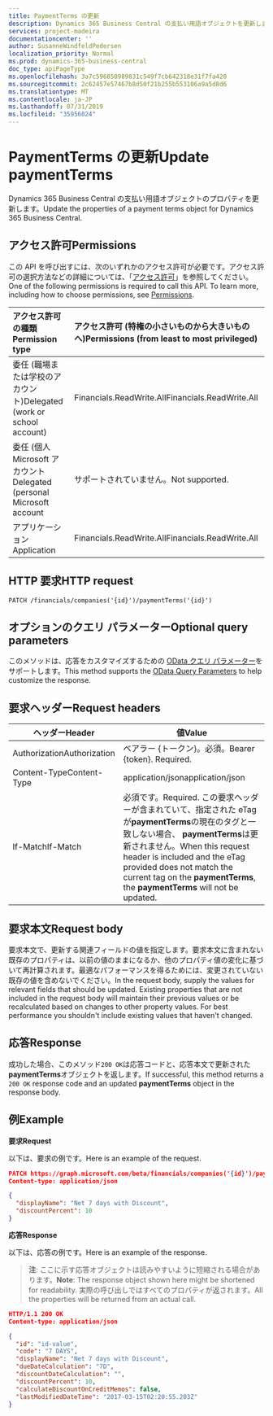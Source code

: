 ```yaml
---
title: PaymentTerms の更新
description: Dynamics 365 Business Central の支払い用語オブジェクトを更新します。
services: project-madeira
documentationcenter: ''
author: SusanneWindfeldPedersen
localization_priority: Normal
ms.prod: dynamics-365-business-central
doc_type: apiPageType
ms.openlocfilehash: 3a7c596850989831c549f7cb642318e31f7fa420
ms.sourcegitcommit: 2c62457e57467b8d50f21b255b553106a9a5d8d6
ms.translationtype: MT
ms.contentlocale: ja-JP
ms.lasthandoff: 07/31/2019
ms.locfileid: "35956024"
---
```

# <a name="update-paymentterms"></a><span data-ttu-id="40e5a-103">PaymentTerms の更新</span><span class="sxs-lookup"><span data-stu-id="40e5a-103">Update paymentTerms</span></span>
<span data-ttu-id="40e5a-104">Dynamics 365 Business Central の支払い用語オブジェクトのプロパティを更新します。</span><span class="sxs-lookup"><span data-stu-id="40e5a-104">Update the properties of a payment terms object for Dynamics 365 Business Central.</span></span>

## <a name="permissions"></a><span data-ttu-id="40e5a-105">アクセス許可</span><span class="sxs-lookup"><span data-stu-id="40e5a-105">Permissions</span></span>
<span data-ttu-id="40e5a-p101">この API を呼び出すには、次のいずれかのアクセス許可が必要です。アクセス許可の選択方法などの詳細については、「[アクセス許可](/graph/permissions-reference)」を参照してください。</span><span class="sxs-lookup"><span data-stu-id="40e5a-p101">One of the following permissions is required to call this API. To learn more, including how to choose permissions, see [Permissions](/graph/permissions-reference).</span></span>

|<span data-ttu-id="40e5a-108">アクセス許可の種類</span><span class="sxs-lookup"><span data-stu-id="40e5a-108">Permission type</span></span> |<span data-ttu-id="40e5a-109">アクセス許可 (特権の小さいものから大きいものへ)</span><span class="sxs-lookup"><span data-stu-id="40e5a-109">Permissions (from least to most privileged)</span></span>|
|:---------------|:------------------------------------------|
|<span data-ttu-id="40e5a-110">委任 (職場または学校のアカウント)</span><span class="sxs-lookup"><span data-stu-id="40e5a-110">Delegated (work or school account)</span></span>|<span data-ttu-id="40e5a-111">Financials.ReadWrite.All</span><span class="sxs-lookup"><span data-stu-id="40e5a-111">Financials.ReadWrite.All</span></span> |
|<span data-ttu-id="40e5a-112">委任 (個人 Microsoft アカウント</span><span class="sxs-lookup"><span data-stu-id="40e5a-112">Delegated (personal Microsoft account</span></span>|<span data-ttu-id="40e5a-113">サポートされていません。</span><span class="sxs-lookup"><span data-stu-id="40e5a-113">Not supported.</span></span>|
|<span data-ttu-id="40e5a-114">アプリケーション</span><span class="sxs-lookup"><span data-stu-id="40e5a-114">Application</span></span>|<span data-ttu-id="40e5a-115">Financials.ReadWrite.All</span><span class="sxs-lookup"><span data-stu-id="40e5a-115">Financials.ReadWrite.All</span></span>|

## <a name="http-request"></a><span data-ttu-id="40e5a-116">HTTP 要求</span><span class="sxs-lookup"><span data-stu-id="40e5a-116">HTTP request</span></span>
```
PATCH /financials/companies('{id}')/paymentTerms('{id}')
```

## <a name="optional-query-parameters"></a><span data-ttu-id="40e5a-117">オプションのクエリ パラメーター</span><span class="sxs-lookup"><span data-stu-id="40e5a-117">Optional query parameters</span></span>
<span data-ttu-id="40e5a-118">このメソッドは、応答をカスタマイズするための [OData クエリ パラメーター](/graph/query-parameters)をサポートします。</span><span class="sxs-lookup"><span data-stu-id="40e5a-118">This method supports the [OData Query Parameters](/graph/query-parameters) to help customize the response.</span></span>

## <a name="request-headers"></a><span data-ttu-id="40e5a-119">要求ヘッダー</span><span class="sxs-lookup"><span data-stu-id="40e5a-119">Request headers</span></span>
|<span data-ttu-id="40e5a-120">ヘッダー</span><span class="sxs-lookup"><span data-stu-id="40e5a-120">Header</span></span>        |<span data-ttu-id="40e5a-121">値</span><span class="sxs-lookup"><span data-stu-id="40e5a-121">Value</span></span>                    |
|--------------|-------------------------|
|<span data-ttu-id="40e5a-122">Authorization</span><span class="sxs-lookup"><span data-stu-id="40e5a-122">Authorization</span></span> |<span data-ttu-id="40e5a-p102">ベアラー {トークン}。必須。</span><span class="sxs-lookup"><span data-stu-id="40e5a-p102">Bearer {token}. Required.</span></span>|
|<span data-ttu-id="40e5a-125">Content-Type</span><span class="sxs-lookup"><span data-stu-id="40e5a-125">Content-Type</span></span>  |<span data-ttu-id="40e5a-126">application/json</span><span class="sxs-lookup"><span data-stu-id="40e5a-126">application/json</span></span>         |
|<span data-ttu-id="40e5a-127">If-Match</span><span class="sxs-lookup"><span data-stu-id="40e5a-127">If-Match</span></span>      |<span data-ttu-id="40e5a-128">必須です。</span><span class="sxs-lookup"><span data-stu-id="40e5a-128">Required.</span></span> <span data-ttu-id="40e5a-129">この要求ヘッダーが含まれていて、指定された eTag が**paymentTerms**の現在のタグと一致しない場合、 **paymentTerms**は更新されません。</span><span class="sxs-lookup"><span data-stu-id="40e5a-129">When this request header is included and the eTag provided does not match the current tag on the **paymentTerms**, the **paymentTerms** will not be updated.</span></span> |

## <a name="request-body"></a><span data-ttu-id="40e5a-130">要求本文</span><span class="sxs-lookup"><span data-stu-id="40e5a-130">Request body</span></span>
<span data-ttu-id="40e5a-p104">要求本文で、更新する関連フィールドの値を指定します。要求本文に含まれない既存のプロパティは、以前の値のままになるか、他のプロパティ値の変化に基づいて再計算されます。最適なパフォーマンスを得るためには、変更されていない既存の値を含めないでください。</span><span class="sxs-lookup"><span data-stu-id="40e5a-p104">In the request body, supply the values for relevant fields that should be updated. Existing properties that are not included in the request body will maintain their previous values or be recalculated based on changes to other property values. For best performance you shouldn't include existing values that haven't changed.</span></span>

## <a name="response"></a><span data-ttu-id="40e5a-134">応答</span><span class="sxs-lookup"><span data-stu-id="40e5a-134">Response</span></span>
<span data-ttu-id="40e5a-135">成功した場合、このメソッド`200 OK`は応答コードと、応答本文で更新された**paymentTerms**オブジェクトを返します。</span><span class="sxs-lookup"><span data-stu-id="40e5a-135">If successful, this method returns a `200 OK` response code and an updated **paymentTerms** object in the response body.</span></span>

## <a name="example"></a><span data-ttu-id="40e5a-136">例</span><span class="sxs-lookup"><span data-stu-id="40e5a-136">Example</span></span>

<span data-ttu-id="40e5a-137">**要求**</span><span class="sxs-lookup"><span data-stu-id="40e5a-137">**Request**</span></span>

<span data-ttu-id="40e5a-138">以下は、要求の例です。</span><span class="sxs-lookup"><span data-stu-id="40e5a-138">Here is an example of the request.</span></span>
```json
PATCH https://graph.microsoft.com/beta/financials/companies('{id}')/paymentTerms('{id}')
Content-type: application/json

{
  "displayName": "Net 7 days with Discount",
  "discountPercent": 10
}
```

<span data-ttu-id="40e5a-139">**応答**</span><span class="sxs-lookup"><span data-stu-id="40e5a-139">**Response**</span></span>

<span data-ttu-id="40e5a-140">以下は、応答の例です。</span><span class="sxs-lookup"><span data-stu-id="40e5a-140">Here is an example of the response.</span></span> 

> <span data-ttu-id="40e5a-141">**注**: ここに示す応答オブジェクトは読みやすいように短縮される場合があります。</span><span class="sxs-lookup"><span data-stu-id="40e5a-141">**Note**: The response object shown here might be shortened for readability.</span></span> <span data-ttu-id="40e5a-142">実際の呼び出しではすべてのプロパティが返されます。</span><span class="sxs-lookup"><span data-stu-id="40e5a-142">All the properties will be returned from an actual call.</span></span>

```json
HTTP/1.1 200 OK
Content-type: application/json

{
  "id": "id-value",
  "code": "7 DAYS",
  "displayName": "Net 7 days with Discount",
  "dueDateCalculation": "7D",
  "discountDateCalculation": "",
  "discountPercent": 10,
  "calculateDiscountOnCreditMemos": false,
  "lastModifiedDateTime": "2017-03-15T02:20:55.203Z"
}
```


